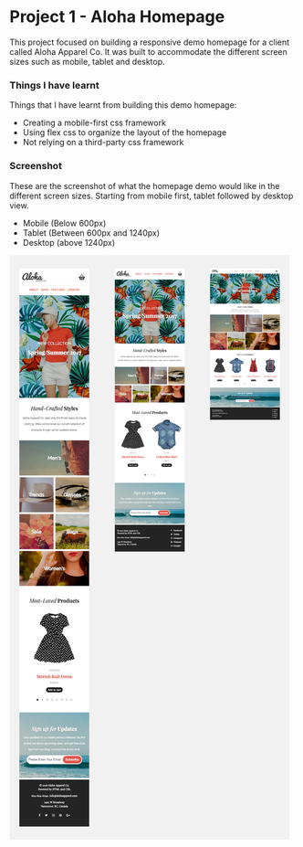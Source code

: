 # Project 1 - Aloha Homepage 
This project focused on building a responsive demo homepage for a client called Aloha Apparel Co. It was built to accommodate the different screen sizes such as mobile, tablet and desktop.

### Things I have learnt
Things that I have learnt from building this demo homepage:
 - Creating a mobile-first css framework
 - Using flex css to organize the layout of the homepage
 - Not relying on a third-party css framework

### Screenshot
These are the screenshot of what the homepage demo would like in the different screen sizes. Starting from mobile first, tablet followed by desktop view.
  - Mobile (Below 600px)
  - Tablet (Between 600px and 1240px)
  - Desktop (above 1240px)

  ![Aloha desktop](./img/readme-screenshot/aloha-all-screen.jpg)